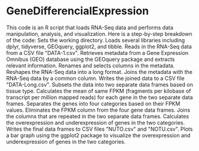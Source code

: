 # GeneDifferencialExpression
This code is an R script that loads RNA-Seq data and performs data manipulation, analysis, and visualization. Here is a step-by-step breakdown of the code:
Sets the working directory.
Loads several libraries including dplyr, tidyverse, GEOquery, ggplot2, and tibble.
Reads in the RNA-Seq data from a CSV file "DATA-1.csv".
Retrieves metadata from a Gene Expression Omnibus (GEO) database using the GEOquery package and extracts relevant information.
Renames and selects columns in the metadata.
Reshapes the RNA-Seq data into a long format.
Joins the metadata with the RNA-Seq data by a common column.
Writes the joined data to a CSV file "DATA-Long.csv".
Subsets the data into two separate data frames based on tissue type.
Calculates the mean of same FPKM (fragments per kilobase of transcript per million mapped reads) for each gene in the two separate data frames.
Separates the genes into four categories based on their FPKM values.
Eliminates the FPKM column from the four gene data frames.
Joins the columns that are repeated in the two separate data frames.
Calculates the overexpression and underexpression of genes in the two categories.
Writes the final data frames to CSV files "NUTO.csv" and "NOTU.csv".
Plots a bar graph using the ggplot2 package to visualize the overexpression and underexpression of genes in the two categories.
